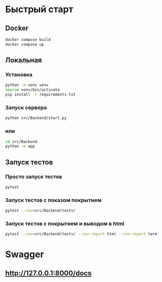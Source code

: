 # Быстрый старт

## Docker
```bash 
docker compose build
docker compose up
```

## Локальная
### Установка
```bash
python -m venv venv
source venv/bin/activate
pip install -r requirements.txt
```
### Запуск сервера
```bash
python src/Backend/start.py
```
### или
```bash
cd src/Backend
python -m app 
```` 

## Запуск тестов
### Просто запуск тестов
```bash
pytest
```
### Запуск тестов с показом покрытием
```bash
pytest --cov=src/Backend/tests/ 
```
### Запуск тестов с покрытием и выводом в html
```bash
pytest --cov=src/Backend/tests/ --cov-report html --cov-report term

```

# Swagger
## http://127.0.0.1:8000/docs


